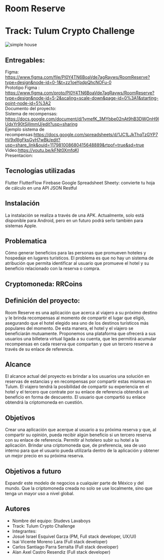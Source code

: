 # Room Reserve
# Track: Tulum Crypto Challenge
![simple house](https://user-images.githubusercontent.com/44554474/236654164-155ac423-d09f-4b43-b2cd-15b09cd70ab1.png)


## Entregables:
Figma: https://www.figma.com/file/Pl0Y4TN6BoaVde7agRayws/RoomReserve?type=design&node-id=0-1&t=zz1oeYpdpQhcNOFu-0
<br>
Prototipo Figma : https://www.figma.com/proto/Pl0Y4TN6BoaVde7agRayws/RoomReserve?type=design&node-id=5-2&scaling=scale-down&page-id=0%3A1&starting-point-node-id=5%3A2
<br>
Documento del proyecto:<br> 
Sistema de recompensas: https://docs.google.com/document/d/1ymefK_3MYbbe02nAt9hB3DWOnH9lUdxYr90tSjlImmU/edit?usp=sharing
<br>
Ejemplo sistema de recompensas:https://docs.google.com/spreadsheets/d/1JC1LJkThqTzGYP7hV9xRIgFksGyH7wBk/edit?usp=share_link&ouid=117981008680415648889&rtpof=true&sd=true
<br>
Video:https://youtu.be/kFNt0XmfqKI
<br>
Presentacion: 
<br>


## Tecnologías utilizadas
Flutter
FlutterFlow
Firebase
Google Spreadsheet
Sheety: convierte tu hoja de cálculo en una API JSON Restful

## Instalación
La instalación se realiza a través de una APK. Actualmente, solo está disponible para Android, pero en un futuro podrá serlo también para sistemas Apple.

## Problematica
Cómo generar beneficios para las personas que promueven hoteles y hospedaje en lugares turísticos. El problema es que no hay un sistema de atribución que permita identificar al usuario que promueve el hotel y su beneficio relacionado con la reserva o compra.

## Cryptomoneda: RRCoins

## Definición del proyecto:
Room Reserve es una aplicación que acerca al viajero a su próximo destino y le brinda recompensas al momento de compartir el lugar que eligió, asegurando que el hotel elegido sea uno de los destinos turísticos más populares del momento. De esta manera, el hotel y el viajero se beneficiarán mutuamente. Proponemos una plataforma que ofrecerá a sus usuarios una billetera virtual ligada a su cuenta, que les permitirá acumular recompensas en cada reserva que compartan y que un tercero reserve a través de su enlace de referencia.

## Alcance
El alcance actual del proyecto es brindar a los usuarios una solución en reservas de estancias y en recompensas por compartir estas mismas en Tulum. El viajero tendrá la posibilidad de compartir su experiencia en el hotel y el tercero que contrate por su enlace de referencia obtendrá un beneficio en forma de descuento. El usuario que compartió su enlace obtendrá la criptomoneda en cuestión.

## Objetivos
Crear una aplicación que acerque al usuario a su próxima reserva y que, al compartir su opinión, pueda recibir algún beneficio si un tercero reserva con su enlace de referencia.
Permitir al hotelero subir su hotel a la aplicación.
Brindar una criptomoneda que, de preferencia, sea de uso interno para que el usuario pueda utilizarla dentro de la aplicación y obtener un mejor precio en su próxima reserva.

## Objetivos a futuro
Expandir este modelo de negocios a cualquier parte de México y del mundo.
Que la criptomoneda creada no solo se use localmente, sino que tenga un mayor uso a nivel global.

## Autores

- Nombre del equipo: Studevs Lavaboys
- Track: Tulum Crypto Challenge
- Integrantes: 
- Josué Israel Esquivel Garza (PM, Full stack developer, UX/UI)
- Isai Vicente Moreno Lara (Full stack developer)
- Carlos Santiago Parra Serralta (Full stack developer)
- Alan Axel Castro Resendiz (Full stack developer)




